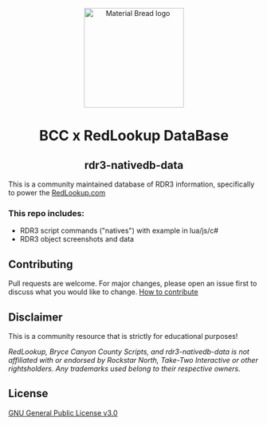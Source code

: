 <p align="center">
    <img width="200" src="https://user-images.githubusercontent.com/10902965/219849734-3bf246ab-48ab-4598-b8f2-12bcc0649a59.png" alt="Material Bread logo">
</p>

<h1 align="center">
  BCC x RedLookup DataBase
</h1>

<h2 align="center">
    rdr3-nativedb-data
</h2>

This is a community maintained database of RDR3 information, specifically to power the  [RedLookup.com](https://redlookup.com)

### This repo includes:
- RDR3 script commands ("natives") with example in lua/js/c#
- RDR3 object screenshots and data

## Contributing
Pull requests are welcome. For major changes, please open an issue first to discuss what you would like to change. [How to contribute](https://github.com/BryceCanyonCounty/rdr3-nativedb-data/blob/master/.github/CONTRIBUTING.md)

## Disclaimer
This is a community resource that is strictly for educational purposes!

_RedLookup, Bryce Canyon County Scripts, and rdr3-nativedb-data is not affiliated with or endorsed by Rockstar North, Take-Two Interactive or other rightsholders. Any trademarks used belong to their respective owners._

## License
[GNU General Public License v3.0](https://github.com/BryceCanyonCounty/rdr3-nativedb-data/blob/master/LICENSE)
